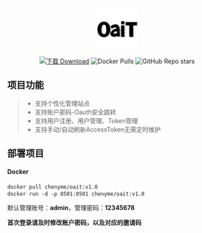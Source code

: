 <div align="center">
  
<img src="https://github.com/Chenyme/oaifree-tools/blob/main/LOGO.png" alt="Logo" width="100">

[![下载 Download](https://img.shields.io/github/downloads/Chenyme/oaifree-tools/total.svg?style=flat-square)](https://github.com/Chenyme/oaifree-tools/releases)
![Docker Pulls](https://img.shields.io/docker/pulls/chenyme/oaifree-tool)
![GitHub Repo stars](https://img.shields.io/github/stars/chenyme/oaifree-tools)


</div>

## 项目功能
> - 支持个性化管理站点
> - 支持账户密码-Oauth安全跳转
> - 支持用户注册、用户管理、Token管理
> - 支持手动/自动刷新AccessToken无需定时维护



## 部署项目
#### Docker
```
docker pull chenyme/oait:v1.0
docker run -d -p 8501:8501 chenyme/oait:v1.0
```

默认管理账号：**admin**，管理密码：**12345678**

**首次登录请及时修改账户密码，以及对应的邀请码**
